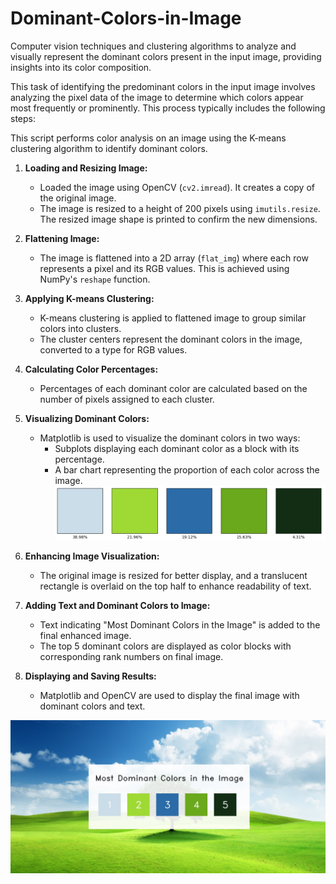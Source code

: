 # Dominant-Colors-in-Image

Computer vision techniques and clustering algorithms to analyze and visually represent the dominant colors present in the input image, providing insights into its color composition.

This task of identifying the predominant colors in the input image involves analyzing the pixel data of the image to determine which colors appear most frequently or prominently. This process typically includes the following steps:

This script performs color analysis on an image using the K-means clustering algorithm to identify dominant colors. 

1. **Loading and Resizing Image:**
   - Loaded the image using OpenCV (`cv2.imread`). It creates a copy of the original image.
   - The image is resized to a height of 200 pixels using `imutils.resize`. The resized image shape is printed to confirm the new dimensions.

2. **Flattening Image:**
   - The image is flattened into a 2D array (`flat_img`) where each row represents a pixel and its RGB values. This is achieved using NumPy's `reshape` function.

3. **Applying K-means Clustering:**
   - K-means clustering is applied to flattened image to group similar colors into  clusters.
   - The cluster centers  represent the dominant colors in the image, converted to a type for RGB values.

4. **Calculating Color Percentages:**
   - Percentages of each dominant color are calculated based on the number of pixels assigned to each cluster.

5. **Visualizing Dominant Colors:**
   - Matplotlib is used to visualize the dominant colors in two ways:
     - Subplots displaying each dominant color as a block with its percentage.
     - A bar chart representing the proportion of each color across the image.
  ![](https://github.com/officiallythomas/Dominant-Colors-in-Image/blob/main/Dominant%20color%20percent.jpg)

6. **Enhancing Image Visualization:**
   - The original image is resized for better display, and a translucent rectangle is overlaid on the top half to enhance readability of text.

7. **Adding Text and Dominant Colors to Image:**
   - Text indicating "Most Dominant Colors in the Image" is added to  the final enhanced image.
   - The top 5 dominant colors are displayed as color blocks with corresponding rank numbers on final image.

8. **Displaying and Saving Results:**
   - Matplotlib and OpenCV are used to display the final image with dominant colors and text.
   
 ![](https://github.com/officiallythomas/Dominant-Colors-in-Image/blob/main/color%20proportion.jpg)


